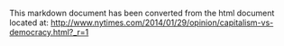 

This markdown document has been converted from the html document located at:
http://www.nytimes.com/2014/01/29/opinion/capitalism-vs-democracy.html?_r=1
